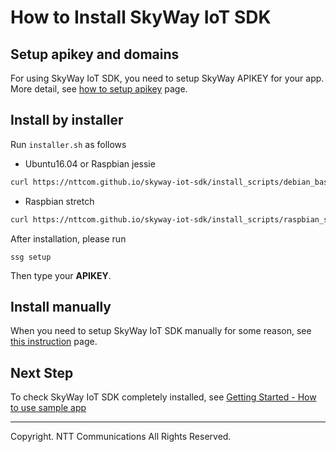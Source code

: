 # How to Install SkyWay IoT SDK

## Setup apikey and domains

For using SkyWay IoT SDK, you need to setup SkyWay APIKEY for your app. More detail, see [how to setup apikey](./how_to_setup_apikey.md) page.

## Install by installer

Run ``installer.sh`` as follows

* Ubuntu16.04 or Raspbian jessie

```bash
curl https://nttcom.github.io/skyway-iot-sdk/install_scripts/debian_based/installer.sh | sudo -E bash -
```

* Raspbian stretch

```bash
curl https://nttcom.github.io/skyway-iot-sdk/install_scripts/raspbian_stretch/installer.sh | sudo -E bash -
```

After installation, please run

```
ssg setup
```

Then type your **APIKEY**.

## Install manually

When you need to setup SkyWay IoT SDK manually for some reason, see [this instruction](./how_to_install_manually.md) page.

## Next Step

To check SkyWay IoT SDK completely installed, see [Getting Started - How to use sample app](./how_to_use_sample_app.md)

---
Copyright. NTT Communications All Rights Reserved.
